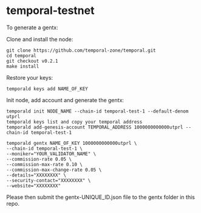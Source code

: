 # temporal-testnet

To generate a gentx:

Clone and install the node:

```
git clone https://github.com/temporal-zone/temporal.git
cd temporal
git checkout v0.2.1
make install
```

Restore your keys:

```
temporald keys add NAME_OF_KEY
```

Init node, add account and generate the gentx:

```
temporald init NODE_NAME --chain-id temporal-test-1 --default-denom utprl
temporald keys list and copy your temporal address
temporald add-genesis-account TEMPORAL_ADDRESS 1000000000000utprl --chain-id temporal-test-1
```

```
temporald gentx NAME_OF_KEY 1000000000000utprl \
--chain-id temporal-test-1 \
--moniker="YOUR_VALIDATOR_NAME" \
--commission-rate 0.05 \
--commission-max-rate 0.10 \
--commission-max-change-rate 0.05 \
--details="XXXXXXXX" \
--security-contact="XXXXXXXX" \
--website="XXXXXXXX"
```

Please then submit the gentx-UNIQUE_ID.json file to the gentx folder in this repo.
